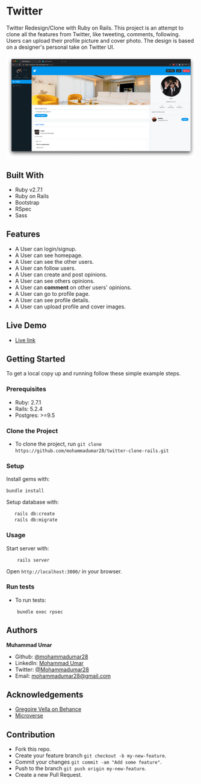 # Twitter

Twitter Redesign/Clone with Ruby on Rails. This project is an attempt to clone all the features from Twitter, like tweeting, comments, following. Users can upload their profile picture and cover photo. The design is based on a designer's personal take on Twitter UI.

![screeshot](./public/screenshot.png)

## Built With

- Ruby v2.7.1
- Ruby on Rails
- Bootstrap
- RSpec
- Sass

## Features

* A User can login/signup.
* A User can see homepage.
* A User can see the other users.
* A User can follow users.
* A User can create and post opinions.
* A User can see others opinions.
* A User can **comment** on other users' opinions.
* A User can go to profile page.
* A User can see profile details.
* A User can upload profile and cover images.

## Live Demo

- [Live link](https://twitter-capstone-rails.herokuapp.com/)

## Getting Started

To get a local copy up and running follow these simple example steps.

### Prerequisites

- Ruby: 2.7.1
- Rails: 5.2.4
- Postgres: >=9.5

### Clone the Project

* To clone the project, run `git clone https://github.com/mohammadumar28/twitter-clone-rails.git`

### Setup

Install gems with:

```
bundle install
```

Setup database with:

```
   rails db:create
   rails db:migrate
```

### Usage

Start server with:

```
    rails server
```

Open `http://localhost:3000/` in your browser.

### Run tests

* To run tests:

```
    bundle exec rpsec
```

## Authors

**Muhammad Umar**
- Github: [@mohammadumar28](https://github.com/mohammadumar28)
- LinkedIn: [Mohammad Umar](https://www.linkedin.com/in/mohammadumar28/)
- Twitter: [@Mohammadumar28](https://twitter.com/Mohammadumar28)
- Email: [mohammadumar28@gmail.com](mailto:mohammadumar28@gmail.com)

## Acknowledgements

* [Gregoire Vella on Behance](https://www.behance.net/gallery/14286087/Twitter-Redesign-of-UI-details)
* [Microverse](https://microverse.org)

## Contribution

* Fork this repo.
* Create your feature branch `git checkout -b my-new-feature`.
* Commit your changes `git commit -am "Add some feature"`.
* Push to the branch `git push origin my-new-feature`.
* Create a new Pull Request.
